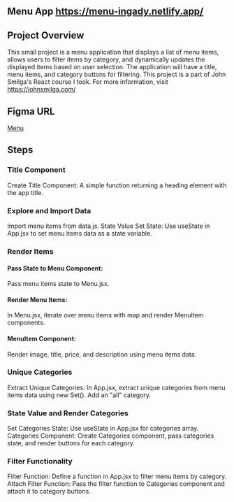 ## Menu App https://menu-ingady.netlify.app/

## Project Overview

This small project is a menu application that displays a list of menu items, allows users to filter items by category, and dynamically updates the displayed items based on user selection. The application will have a title, menu items, and category buttons for filtering. This project is a part of John Smilga's React course I took. For more information, visit https://johnsmilga.com/

## Figma URL

[Menu](https://www.figma.com/file/PwlnSJXCuo4qD2o6EJiuj9/Menu?node-id=0%3A1&t=oaKVwYVqc9Oon2Ts-1)

## Steps

### Title Component

Create Title Component:
A simple function returning a heading element with the app title.

### Explore and Import Data

Import menu items from data.js.
State Value
Set State:
Use useState in App.jsx to set menu items data as a state variable.

### Render Items

#### Pass State to Menu Component:

Pass menu items state to Menu.jsx.

#### Render Menu Items:

In Menu.jsx, iterate over menu items with map and render MenuItem components.

#### MenuItem Component:

Render image, title, price, and description using menu items data.

### Unique Categories

Extract Unique Categories:
In App.jsx, extract unique categories from menu items data using new Set().
Add an "all" category.

### State Value and Render Categories

Set Categories State:
Use useState in App.jsx for categories array.
Categories Component:
Create Categories component, pass categories state, and render buttons for each category.

### Filter Functionality

Filter Function:
Define a function in App.jsx to filter menu items by category.
Attach Filter Function:
Pass the filter function to Categories component and attach it to category buttons.
